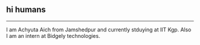 hi humans
---------
---------

I am Achyuta Aich from Jamshedpur and currently stduying at IIT Kgp. Also I am an intern at Bidgely technologies.



